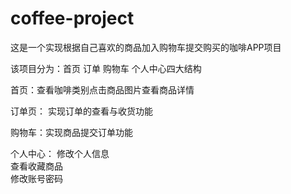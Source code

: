 # coffee-project

这是一个实现根据自己喜欢的商品加入购物车提交购买的咖啡APP项目

该项目分为：首页 订单 购物车 个人中心四大结构

首页：查看咖啡类别点击商品图片查看商品详情

订单页： 实现订单的查看与收货功能

购物车：实现商品提交订单功能

个人中心：
     修改个人信息  
     查看收藏商品  
     修改账号密码

